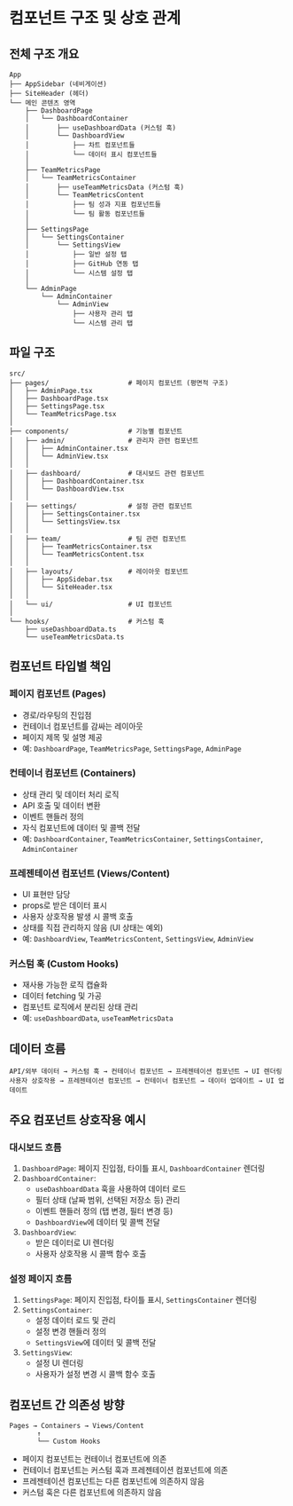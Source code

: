# 컴포넌트 구조 및 상호 관계

## 전체 구조 개요

```
App
├── AppSidebar (네비게이션)
├── SiteHeader (헤더)
└── 메인 콘텐츠 영역
    ├── DashboardPage
    │   └── DashboardContainer
    │       ├── useDashboardData (커스텀 훅)
    │       └── DashboardView
    │           ├── 차트 컴포넌트들
    │           └── 데이터 표시 컴포넌트들
    │
    ├── TeamMetricsPage
    │   └── TeamMetricsContainer
    │       ├── useTeamMetricsData (커스텀 훅)
    │       └── TeamMetricsContent
    │           ├── 팀 성과 지표 컴포넌트들
    │           └── 팀 활동 컴포넌트들
    │
    ├── SettingsPage
    │   └── SettingsContainer
    │       └── SettingsView
    │           ├── 일반 설정 탭
    │           ├── GitHub 연동 탭
    │           └── 시스템 설정 탭
    │
    └── AdminPage
        └── AdminContainer
            └── AdminView
                ├── 사용자 관리 탭
                └── 시스템 관리 탭
```

## 파일 구조

```
src/
├── pages/                    # 페이지 컴포넌트 (평면적 구조)
│   ├── AdminPage.tsx
│   ├── DashboardPage.tsx
│   ├── SettingsPage.tsx
│   └── TeamMetricsPage.tsx
│
├── components/               # 기능별 컴포넌트
│   ├── admin/                # 관리자 관련 컴포넌트
│   │   ├── AdminContainer.tsx
│   │   └── AdminView.tsx
│   │
│   ├── dashboard/            # 대시보드 관련 컴포넌트
│   │   ├── DashboardContainer.tsx
│   │   └── DashboardView.tsx
│   │
│   ├── settings/             # 설정 관련 컴포넌트
│   │   ├── SettingsContainer.tsx
│   │   └── SettingsView.tsx
│   │
│   ├── team/                 # 팀 관련 컴포넌트
│   │   ├── TeamMetricsContainer.tsx
│   │   └── TeamMetricsContent.tsx
│   │
│   ├── layouts/              # 레이아웃 컴포넌트
│   │   ├── AppSidebar.tsx
│   │   └── SiteHeader.tsx
│   │
│   └── ui/                   # UI 컴포넌트
│
└── hooks/                    # 커스텀 훅
    ├── useDashboardData.ts
    └── useTeamMetricsData.ts
```

## 컴포넌트 타입별 책임

### 페이지 컴포넌트 (Pages)
- 경로/라우팅의 진입점
- 컨테이너 컴포넌트를 감싸는 레이아웃
- 페이지 제목 및 설명 제공
- 예: `DashboardPage`, `TeamMetricsPage`, `SettingsPage`, `AdminPage`

### 컨테이너 컴포넌트 (Containers)
- 상태 관리 및 데이터 처리 로직
- API 호출 및 데이터 변환
- 이벤트 핸들러 정의
- 자식 컴포넌트에 데이터 및 콜백 전달
- 예: `DashboardContainer`, `TeamMetricsContainer`, `SettingsContainer`, `AdminContainer`

### 프레젠테이션 컴포넌트 (Views/Content)
- UI 표현만 담당
- props로 받은 데이터 표시
- 사용자 상호작용 발생 시 콜백 호출
- 상태를 직접 관리하지 않음 (UI 상태는 예외)
- 예: `DashboardView`, `TeamMetricsContent`, `SettingsView`, `AdminView`

### 커스텀 훅 (Custom Hooks)
- 재사용 가능한 로직 캡슐화
- 데이터 fetching 및 가공
- 컴포넌트 로직에서 분리된 상태 관리
- 예: `useDashboardData`, `useTeamMetricsData`

## 데이터 흐름

```
API/외부 데이터 → 커스텀 훅 → 컨테이너 컴포넌트 → 프레젠테이션 컴포넌트 → UI 렌더링
사용자 상호작용 → 프레젠테이션 컴포넌트 → 컨테이너 컴포넌트 → 데이터 업데이트 → UI 업데이트
```

## 주요 컴포넌트 상호작용 예시

### 대시보드 흐름
1. `DashboardPage`: 페이지 진입점, 타이틀 표시, `DashboardContainer` 렌더링
2. `DashboardContainer`: 
   - `useDashboardData` 훅을 사용하여 데이터 로드
   - 필터 상태 (날짜 범위, 선택된 저장소 등) 관리
   - 이벤트 핸들러 정의 (탭 변경, 필터 변경 등)
   - `DashboardView`에 데이터 및 콜백 전달
3. `DashboardView`: 
   - 받은 데이터로 UI 렌더링
   - 사용자 상호작용 시 콜백 함수 호출

### 설정 페이지 흐름
1. `SettingsPage`: 페이지 진입점, 타이틀 표시, `SettingsContainer` 렌더링
2. `SettingsContainer`: 
   - 설정 데이터 로드 및 관리
   - 설정 변경 핸들러 정의
   - `SettingsView`에 데이터 및 콜백 전달
3. `SettingsView`: 
   - 설정 UI 렌더링
   - 사용자가 설정 변경 시 콜백 함수 호출

## 컴포넌트 간 의존성 방향

```
Pages → Containers → Views/Content
       ↑
       └── Custom Hooks
```

- 페이지 컴포넌트는 컨테이너 컴포넌트에 의존
- 컨테이너 컴포넌트는 커스텀 훅과 프레젠테이션 컴포넌트에 의존
- 프레젠테이션 컴포넌트는 다른 컴포넌트에 의존하지 않음
- 커스텀 훅은 다른 컴포넌트에 의존하지 않음 